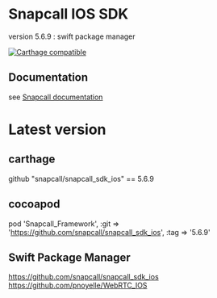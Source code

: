 # Snapcall IOS SDK
version 5.6.9 : swift package manager

[![Carthage compatible](https://img.shields.io/badge/Carthage-compatible-4BC51D.svg?style=flat)](https://github.com/Carthage/Carthage)

## Documentation
 
see [Snapcall documentation](https://doc.snapcall.io/#ios)

# Latest version

## carthage

github "snapcall/snapcall_sdk_ios" == 5.6.9

## cocoapod

pod 'Snapcall_Framework', :git => 'https://github.com/snapcall/snapcall_sdk_ios', :tag => '5.6.9'

## Swift Package Manager

https://github.com/snapcall/snapcall_sdk_ios
https://github.com/pnoyelle/WebRTC_IOS
